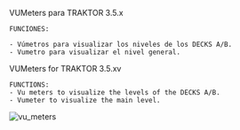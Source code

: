 VUMeters para TRAKTOR 3.5.x   
  
	FUNCIONES:  
	  
	- Vúmetros para visualizar los niveles de los DECKS A/B.
	- Vumetro para visualizar el nivel general.  
	  
VUMeters for TRAKTOR 3.5.xv  
  
	FUNCTIONS:  
	- Vu meters to visualize the levels of the DECKS A/B.
	- Vumeter to visualize the main level.
	
   ![vu_meters](https://user-images.githubusercontent.com/89609127/156654822-dc5e5404-43db-4825-bf7d-e88d3deff409.gif)
